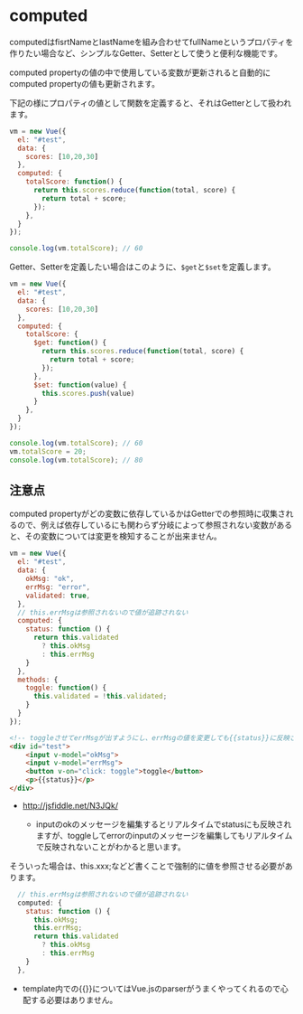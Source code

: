 # computed

computedはfisrtNameとlastNameを組み合わせてfullNameというプロパティを作りたい場合など、シンプルなGetter、Setterとして使うと便利な機能です。

computed propertyの値の中で使用している変数が更新されると自動的にcomputed propertyの値も更新されます。

下記の様にプロパティの値として関数を定義すると、それはGetterとして扱われます。

```javascript
vm = new Vue({
  el: "#test",
  data: {
    scores: [10,20,30]
  },
  computed: {
    totalScore: function() {
      return this.scores.reduce(function(total, score) {
        return total + score;
      });
    },
  }
});

console.log(vm.totalScore); // 60
```

Getter、Setterを定義したい場合はこのように、`$get`と`$set`を定義します。

```javascript
vm = new Vue({
  el: "#test",
  data: {
    scores: [10,20,30]
  },
  computed: {
    totalScore: {
      $get: function() {
        return this.scores.reduce(function(total, score) {
          return total + score;
        });
      },
      $set: function(value) {
        this.scores.push(value)
      }
    },
  }
});

console.log(vm.totalScore); // 60
vm.totalScore = 20;
console.log(vm.totalScore); // 80
```

## 注意点

computed propertyがどの変数に依存しているかはGetterでの参照時に収集されるので、例えば依存しているにも関わらず分岐によって参照されない変数があると、その変数については変更を検知することが出来ません。

```javascript
vm = new Vue({
  el: "#test",
  data: {
    okMsg: "ok",
    errMsg: "error",
    validated: true,
  },
  // this.errMsgは参照されないので値が追跡されない
  computed: {
    status: function () {
      return this.validated
        ? this.okMsg
        : this.errMsg
    }
  },
  methods: {
    toggle: function() {
      this.validated = !this.validated;
    }
  }
});
```
```html
<!-- toggleさせてerrMsgが出すようにし、errMsgの値を変更しても{{status}}に反映されない -->
<div id="test">
    <input v-model="okMsg">
    <input v-model="errMsg">
    <button v-on="click: toggle">toggle</button>
    <p>{{status}}</p>
</div>
```

* http://jsfiddle.net/N3JQk/

  * inputのokのメッセージを編集するとリアルタイムでstatusにも反映されますが、toggleしてerrorのinputのメッセージを編集してもリアルタイムで反映されないことがわかると思います。


そういった場合は、this.xxx;などど書くことで強制的に値を参照させる必要があります。
```javascript
  // this.errMsgは参照されないので値が追跡されない
  computed: {
    status: function () {
      this.okMsg;
      this.errMsg;
      return this.validated
        ? this.okMsg
        : this.errMsg
    }
  },
```
* template内での{{}}についてはVue.jsのparserがうまくやってくれるので心配する必要はありません。


